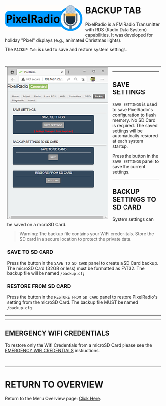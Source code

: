 # <img style="padding-right: 10px; padding-bottom: 5px;" align="left" src="../Images/RadioLogo300.gif" width="250">

# BACKUP TAB

PixelRadio is a FM Radio Transmitter with RDS (Radio Data System) capabilities.
It was developed for holiday "Pixel" displays (e.g., animated Christmas lights).

The `BACKUP Tab` is used to save and restore system settings.

&nbsp;&nbsp;&nbsp;

<table>
<tr>
<td>

<img style="padding-right: 15px; padding-bottom: 5px;" align="left" src="../Images/backupTab1_400.png" width="325">

---

## SAVE SETTINGS

`SAVE SETTINGS` is used to save PixelRadio's configuration to flash memory.
No SD Card is required. The saved settings will be automatically restored at each system startup.

Press the button in the `SAVE SETTINGS` panel to save the current settings.

---

## BACKUP SETTINGS TO SD CARD

System settings can be saved on a microSD Card.
>Warning: The backup file contains your WiFi credenitals.
>Store the SD card in a secure location to protect the private data.

### SAVE TO SD CARD

Press the button in the `SAVE TO SD CARD` panel to create a SD Card backup.
The microSD Card (32GB or less) must be formatted as FAT32.
The backup file will be named `/backup.cfg`

### RESTORE FROM SD CARD

Press the button in the `RESTORE FROM SD CARD` panel to restore PixelRadio's setting from the microSD Card.
The backup file MUST be named `/backup.cfg`

</td>
</tr>
</table>

---

## EMERGENCY WIFI CREDENTIALS

To restore only the Wifi Credentials from a microSD Card please see the [EMERGENCY WIFI CREDENTIALS](./README.md#emergency-wifi-credentials) instructions.

&nbsp;&nbsp;&nbsp;

---

# RETURN TO OVERVIEW

<span>Return to the Menu Overview page: [Click Here](./Overview.md).</span>
